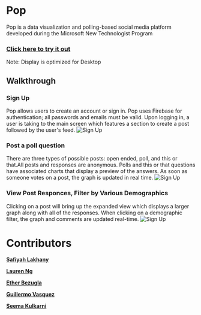 # Pop 

Pop is a data visualization and polling-based social media platform developed during the Microsoft New Technologist Program


### [Click here to try it out](https://safiyahlakhany.github.io/Pop/) 
Note: Display is optimized for Desktop



## Walkthrough

### Sign Up
Pop allows users to create an account or sign in. Pop uses Firebase for authentication; all passwords and emails must be valid. Upon logging in, a user is taking to the main screen which features a section to create a post followed by the user's feed.
<img src='http://g.recordit.co/mJv4pUHYYn.gif'  width='' alt='Sign Up' />

### Post a poll question
There are three types of possible posts: open ended, poll, and this or that.All posts and responses are anonymous. Polls and this or that questions have associated charts that display a preview of the answers. As soon as someone votes on a post, the graph is updated in real time. 
<img src='https://recordit.co/O2Ib0QlloZ.gif'  width='' alt='Sign Up' />

### View Post Responces, Filter by Various Demographics
Clicking on a post will bring up the expanded view which displays a larger graph along with all of the responses. When clicking on a demographic filter, the graph and comments are updated real-time. 
<img src='http://recordit.co/6DGUy2D6NG.gif'  width='' alt='Sign Up' />


# Contributors
**[Safiyah Lakhany](https://github.com/safiyahlakhany)**

**[Lauren Ng](https://github.com/laurenng)**

**[Ether Bezugla](https://github.com/kbezugla)**

**[Guillermo Vasquez](https://github.com/memovasquez)**

**[Seema Kulkarni](https://github.com/seemariva)**
